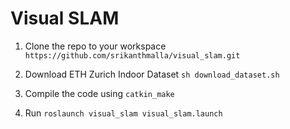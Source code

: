 # Visual SLAM

1. Clone the repo to your workspace `https://github.com/srikanthmalla/visual_slam.git`

2. Download ETH Zurich Indoor Dataset `sh download_dataset.sh` 

3. Compile the code using `catkin_make`

4. Run `roslaunch visual_slam visual_slam.launch`

